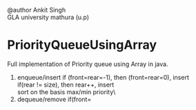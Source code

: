 @author Ankit Singh\
GLA university mathura (u.p)
# PriorityQueueUsingArray
Full implementation of Priority queue using Array in java.

1. enqueue/insert
if (front=rear=-1), then (front=rear=0), insert\
if(rear != size), then rear++, insert\
sort on the basis max/min priority\
2. dequeue/remove
if(front=
